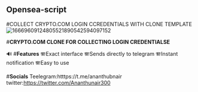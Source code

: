 ## Opensea-script

#COLLECT CRYPTO.COM LOGIN CCREDENTIALS WITH CLONE TEMPLATE
![16669609124805521890542594097152](https://user-images.githubusercontent.com/58980983/198589481-715133dd-c18d-404e-b6bb-3aff07edf995.png)


#**CRYPTO.COM CLONE FOR COLLECTING LOGIN CREDENTIALSE**

:loud_sound: #**Features**
:accordion:Exact interface
:accordion:Sends directly to telegram
:accordion:Instant notification
:accordion:Easy to use

#**Socials**
Teelegram:htttps://t.me/ananthubnair
twitter:https://twitter.com/Ananthunair300
